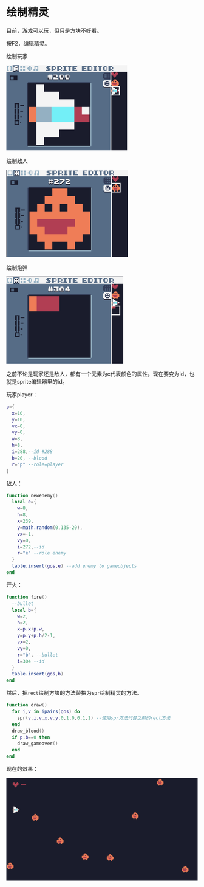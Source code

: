 # 绘制精灵

目前，游戏可以玩，但只是方块不好看。

按F2，编辑精灵。

绘制玩家

![](./images/player.png)

绘制敌人

![](./images/enemy.png)

绘制炮弹

![](./images/b.png)

之前不论是玩家还是敌人，都有一个元素为c代表颜色的属性。现在要变为id，也就是sprite编辑器里的id。

玩家player：

```lua
p={
  x=10,
  y=10,
  vx=0,
  vy=0,
  w=8,
  h=8,
  i=288,--id #288
  b=20, --blood
  r="p" --role=player
}
```

敌人：

```lua
function newenemy()
  local e={
    w=8,
    h=8,
    x=239,
    y=math.random(0,135-20),
    vx=-1,
    vy=0,
    i=272,--id
    r="e" --role enemy
  }
  table.insert(gos,e) --add enemy to gameobjects
end
```

开火：

```lua
function fire()
  --bullet
  local b={
    w=2,
    h=2,
    x=p.x+p.w,
    y=p.y+p.h/2-1,
    vx=2,
    vy=0,
    r="b", --bullet
    i=304 --id
  }
  table.insert(gos,b)
end
```



然后，把`rect`绘制方块的方法替换为`spr`绘制精灵的方法。

```lua
function draw()
  for i,v in ipairs(gos) do
    spr(v.i,v.x,v.y,0,1,0,0,1,1) --使用spr方法代替之前的rect方法
  end
  draw_blood()
  if p.b==0 then
    draw_gameover()
  end
end
```

现在的效果：

![](./images/ok.gif)

